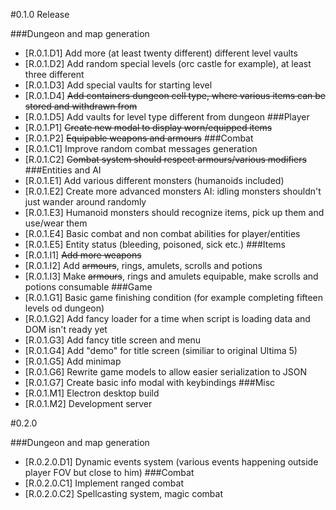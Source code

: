 #0.1.0 Release

###Dungeon and map generation
- [R.0.1.D1] Add more (at least twenty different) different level vaults
- [R.0.1.D2] Add random special levels (orc castle for example), at least three different
- [R.0.1.D3] Add special vaults for starting level
- [R.0.1.D4] ~~Add containers dungeon cell type, where various items can be stored and withdrawn from~~
- [R.0.1.D5] Add vaults for level type different from dungeon
###Player
- [R.0.1.P1] ~~Create new modal to display worn/equipped items~~
- [R.0.1.P2] ~~Equipable weapons and armours~~
###Combat
- [R.0.1.C1] Improve random combat messages generation
- [R.0.1.C2] ~~Combat system should respect armours/various modifiers~~
###Entities and AI
- [R.0.1.E1] Add various different monsters (humanoids included)
- [R.0.1.E2] Create more advanced monsters AI: idling monsters shouldn't just wander around randomly
- [R.0.1.E3] Humanoid monsters should recognize items, pick up them and use/wear them
- [R.0.1.E4] Basic combat and non combat abilities for player/entities
- [R.0.1.E5] Entity status (bleeding, poisoned, sick etc.)
###Items
- [R.0.1.I1] ~~Add more weapons~~
- [R.0.1.I2] Add ~~armours~~, rings, amulets, scrolls and potions
- [R.0.1.I3] Make ~~armours~~, rings and amulets equipable, make scrolls and potions consumable
###Game
- [R.0.1.G1] Basic game finishing condition (for example completing fifteen levels od dungeon)
- [R.0.1.G2] Add fancy loader for a time when script is loading data and DOM isn't ready yet
- [R.0.1.G3] Add fancy title screen and menu
- [R.0.1.G4] Add "demo" for title screen (similiar to original Ultima 5)
- [R.0.1.G5] Add minimap
- [R.0.1.G6] Rewrite game models to allow easier serialization to JSON
- [R.0.1.G7] Create basic info modal with keybindings
###Misc
- [R.0.1.M1] Electron desktop build
- [R.0.1.M2] Development server

#0.2.0

###Dungeon and map generation
- [R.0.2.0.D1] Dynamic events system (various events happening outside player FOV but close to him)
###Combat
- [R.0.2.0.C1] Implement ranged combat
- [R.0.2.0.C2] Spellcasting system, magic combat 
